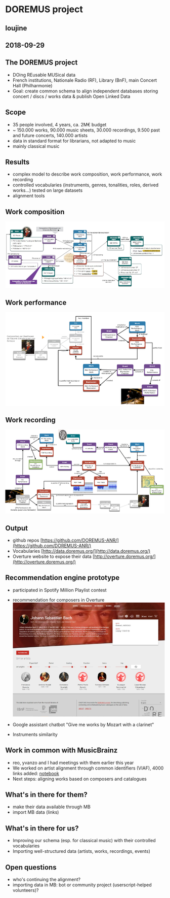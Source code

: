 # DOREMUS project

## loujine

## 2018-09-29



## The DOREMUS project

* DOing REusable MUSical data
* French institutions, Nationale Radio (RF), Library (BnF), main Concert Hall
(Philharmonie)
* Goal: create common schema to align independent databases storing concert / discs / works data & publish Open Linked Data


## Scope

* 35 people involved, 4 years, ca. 2M€ budget
* ~ 150.000 works, 90.000 music sheets, 30.000 recordings, 9.500 past and
future concerts, 140.000 artists
* data in standard format for librarians, not adapted to music
* mainly classical music


## Results

* complex model to describe work composition, work performance, work recording
* controlled vocabularies (instruments, genres, tonalities, roles, derived works...) tested on large datasets
* alignment tools


## Work composition

![schema1](doremus_schema1.png)


## Work performance

![schema2](doremus_schema2.png)


## Work recording

![schema2](doremus_schema3.png)



## Output

* github repos [https://github.com/DOREMUS-ANR/](https://github.com/DOREMUS-ANR/)
* Vocabularies [http://data.doremus.org/](http://data.doremus.org/)
* Overture website to expose their data
[http://overture.doremus.org/](http://overture.doremus.org/)


## Recommendation engine prototype

* participated in Spotify Million Playlist contest
* recommendation for composers in Overture
![recommendation](doremus_recommendation.png)


* Google assistant chatbot "Give me works by Mozart with a clarinet"
* Instruments similarity



## Work in common with MusicBrainz

* reo, yvanzo and I had meetings with them earlier this year
* We worked on artist alignment through common identifiers (VIAF), 4000 links
added: [notebook](https://loujine.github.io/musicbrainz-dataviz/24-doremus.html)
* Next steps: aligning works based on composers and catalogues


## What's in there for them?

* make their data available through MB
* import MB data (links)


## What's in there for us?

* Improving our schema (esp. for classical music) with their controlled
vocabularies
* Importing well-structured data (artists, works, recordings, events)



## Open questions

* who's continuing the alignment?
* importing data in MB: bot or community project (userscript-helped volunteers)?
